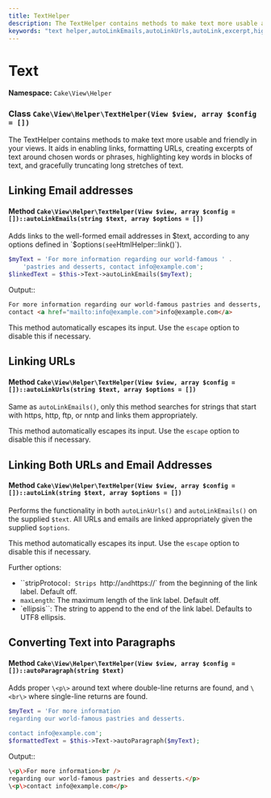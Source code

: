 ```yaml
---
title: TextHelper
description: The TextHelper contains methods to make text more usable and friendly in your views.
keywords: "text helper,autoLinkEmails,autoLinkUrls,autoLink,excerpt,highlight,stripLinks,truncate,string text"
---
```


# Text

**Namespace:** `Cake\View\Helper`

### Class `Cake\View\Helper\TextHelper(View $view, array $config = [])`

The TextHelper contains methods to make text more usable and
friendly in your views. It aids in enabling links, formatting URLs,
creating excerpts of text around chosen words or phrases,
highlighting key words in blocks of text, and gracefully
truncating long stretches of text.

## Linking Email addresses

#### Method `Cake\View\Helper\TextHelper(View $view, array $config = [])::autoLinkEmails(string $text, array $options = [])`

Adds links to the well-formed email addresses in $text, according
to any options defined in `$options` (see
`HtmlHelper::link()`).

```php
$myText = 'For more information regarding our world-famous ' .
    'pastries and desserts, contact info@example.com';
$linkedText = $this->Text->autoLinkEmails($myText);

```

Output::

```html
For more information regarding our world-famous pastries and desserts,
contact <a href="mailto:info@example.com">info@example.com</a>

```

This method automatically escapes its input. Use the `escape`
option to disable this if necessary.

## Linking URLs

#### Method `Cake\View\Helper\TextHelper(View $view, array $config = [])::autoLinkUrls(string $text, array $options = [])`

Same as `autoLinkEmails()`, only this method searches for
strings that start with https, http, ftp, or nntp and links them
appropriately.

This method automatically escapes its input. Use the `escape`
option to disable this if necessary.

## Linking Both URLs and Email Addresses

#### Method `Cake\View\Helper\TextHelper(View $view, array $config = [])::autoLink(string $text, array $options = [])`

Performs the functionality in both `autoLinkUrls()` and
`autoLinkEmails()` on the supplied `$text`. All URLs and emails
are linked appropriately given the supplied `$options`.

This method automatically escapes its input. Use the `escape`
option to disable this if necessary.

Further options:

- ``stripProtocol`: Strips `http://` and `https://` from the beginning of
  the link label. Default off.
- `maxLength`: The maximum length of the link label. Default off.
- `ellipsis``: The string to append to the end of the link label. Defaults to
  UTF8 ellipsis.

## Converting Text into Paragraphs

#### Method `Cake\View\Helper\TextHelper(View $view, array $config = [])::autoParagraph(string $text)`

Adds proper `\<p\>` around text where double-line returns are found, and `\<br\>` where
single-line returns are found.

```php
$myText = 'For more information
regarding our world-famous pastries and desserts.

contact info@example.com';
$formattedText = $this->Text->autoParagraph($myText);

```

Output::

```html
\<p\>For more information<br />
regarding our world-famous pastries and desserts.</p>
\<p\>contact info@example.com</p>
```

<!--@include: ../../core-libraries/text.md-->

